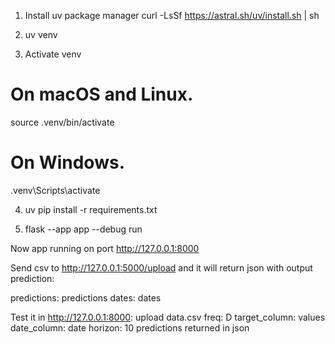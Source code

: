 
1. Install uv package manager
curl -LsSf https://astral.sh/uv/install.sh | sh

2. uv venv  

3. Activate venv
# On macOS and Linux.
source .venv/bin/activate

# On Windows.
.venv\Scripts\activate

4. uv pip install -r requirements.txt

5. flask --app app --debug run

Now app running on port  http://127.0.0.1:8000

Send csv to http://127.0.0.1:5000/upload and it will return json with output prediction:

predictions: predictions
dates: dates 

Test it in http://127.0.0.1:8000:
upload data.csv
freq: D
target_column: values
date_column: date
horizon: 10
predictions returned in json
